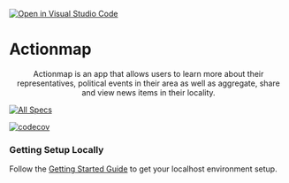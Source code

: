 [![Open in Visual Studio Code](https://classroom.github.com/assets/open-in-vscode-c66648af7eb3fe8bc4f294546bfd86ef473780cde1dea487d3c4ff354943c9ae.svg)](https://classroom.github.com/online_ide?assignment_repo_id=9184371&assignment_repo_type=AssignmentRepo)
# Actionmap

<div style="text-align: center;">

Actionmap is an app that allows users to learn more about their representatives,
political events in their area as well as aggregate, share and view news items in their locality.

</div>

[![All Specs](https://github.com/cs169/fa22-actionmap-fa22-21/actions/workflows/specs.yml/badge.svg)](https://github.com/cs169/fa22-actionmap-fa22-21/actions/workflows/specs.yml)

[![codecov](https://codecov.io/gh/cs169/fa22-actionmap-fa22-21/branch/master/graph/badge.svg?token=Lcwc6nGQti)](https://codecov.io/gh/cs169/fa22-actionmap-fa22-21)

### Getting Setup Locally

Follow the [Getting Started Guide](./docs/01-getting-started.md) to get your localhost environment setup.
